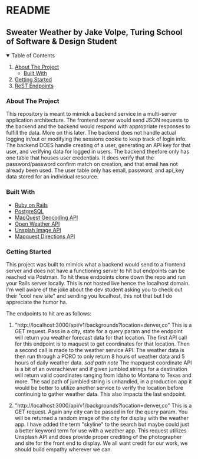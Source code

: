 # README

## Sweater Weather by Jake Volpe, Turing School of Software & Design Student

<!-- TABLE OF CONTENTS -->
<details open="open">
  <summary>Table of Contents</summary>
  <ol>
    <li>
      <a href="#about-the-project">About The Project</a>
      <ul>
        <li><a href="#built-with">Built With</a></li>
      </ul>
    </li>
    <li>
      <a href="#getting-started">Getting Started</a>
    </li>
    <li><a href="#rest-endpoints">ReST Endpoints</a></li>

  </ol>
</details>

### About The Project
This repository is meant to mimick a backend service in a multi-server application architecture.  The frontend server would send JSON requests to the backend and the backend would respond with appropriate responses to fulfill the data.  More on this later.  The backend does not handle actual logging in/out or modifying the sessions cookie to keep track of login info.  The backend DOES handle creating of a user, generating an API key for that user, and verifying data for logged in users.
The backend theefore only has one table that houses user credentials. It does verify that the password/password confirm match on creation, and that email has not already been used.  The user table only has email, password, and api_key data stored for an individual resource.

### Built With
* [Ruby on Rails](https://rubyonrails.org/)
* [PostgreSQL](https://www.postgresql.org/)
* [MapQuest Geocoding API](https://developer.mapquest.com/documentation/geocoding-api/)
* [Open Weather API](https://openweathermap.org/api/one-call-api)
* [Unsplah Image API](https://unsplash.com/developers)
* [Mapquest Directions API](https://developer.mapquest.com/documentation/directions-api/)

### Getting Started
This project was built to mimick what a backend would send to a frontend server and does not have a functioning server to hit but endpoints can be reached via Postman. To hit these endpoints clone down the repo and run your Rails server locally. This is not hosted live hence the localhost domain.  I'm well aware of the joke about the dev student asking you to check out their "cool new site" and sending you localhost, this not that but I do appreciate the humor ha.  

The endpoints to hit are as follows:

1) "http://localhost:3000/api/v1/backgrounds?location=denver,co"
  This is a GET request.  Pass in a city, state for a query param and the endpoint will return you weather forecast data for that location.  The first API call for this endpoint is to maquest to get coordinates for that location.  Then a second call is made to the weather service API.  The weather data is then run through a PORO to only return 8 hours of weather data and 5 hours of daily weather data.
*sad path note*
The mapquest coordinate API is a bit of an overachiever and if given jumbled strings for a destination will return valid coordinates ranging from Idaho to Montana to Texas and more.  The sad path of jumbled string is unhandled, in a production app it would be better to utilize another service to verify the location before continuing to gather weather data.  This also impacts the last endpoint.

2) "http://localhost:3000/api/v1/backgrounds?location=denver,co"
   This is a GET request. Again any city can be passed in for the query param.  You will be returned a random image of the city for display with the weather app.  I have added the term "skyline" to the search but maybe could just a better keyword term for use with a weather app.  This request utilizes Unsplash API and does provide proper crediting of the photographer and site for the front end to display.  We all want credit for our work, we should build empathy wherever we can.
